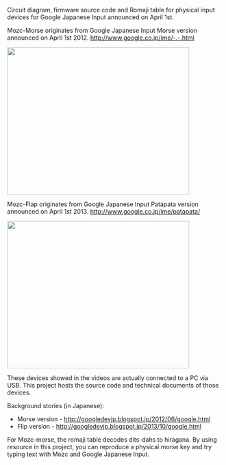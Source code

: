 Circuit diagram, firmware source code and Romaji table for physical input devices for Google Japanese Input announced on April 1st.

Mozc-Morse originates from Google Japanese Input Morse version announced on April 1st 2012.
http://www.google.co.jp/ime/-.-.html

<a href='http://www.youtube.com/watch?feature=player_embedded&v=u5AYb778pwA' target='_blank'><img src='http://img.youtube.com/vi/u5AYb778pwA/0.jpg' width='425' height=344 /></a>


Mozc-Flap originates from Google Japanese Input Patapata version announced on April 1st 2013.
http://www.google.co.jp/ime/patapata/

<a href='http://www.youtube.com/watch?feature=player_embedded&v=HzUDAaYMNsA' target='_blank'><img src='http://img.youtube.com/vi/HzUDAaYMNsA/0.jpg' width='425' height=344 /></a>


These devices showed in the videos are actually connected to a PC via USB.  This project hosts the source code and technical documents of those devices.

Background stories (in Japanese):
  * Morse version - http://googledevjp.blogspot.jp/2012/06/google.html
  * Flip version - http://googledevjp.blogspot.jp/2013/10/google.html

For Mozc-morse, the romaji table decodes dits-dahs to hiragana.  By using resource in this project, you can reproduce a physical morse key and try typing text with Mozc and Google Japanese Input.